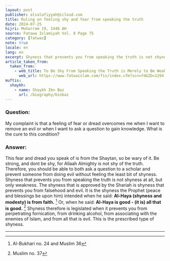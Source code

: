 ```yaml
---
layout: post
publisher: alsalafiyyah@icloud.com
title: Ruling on feeling shy and fear from speaking the truth
date: 2024-07-25
hijri: Muharram 19, 1446 AH
source: Fatawa Islamiyah Vol. 8 Page 75
category: [fatwas]
note: true
locale: en
lang: en
excerpt: Shyness that prevents you from speaking the truth is not shyness at all, but only weakness. The shyness that is approved by the Shariah is shyness that prevents you from falsehood and evil.
article_taken_from: 
  taken_from:
    - web_title: To Be Shy From Speaking the Truth is Merely to Be Weak
      web_url: https://www.fatwaislam.com/fis/index.cfm?scn=fd&ID=1294
muftis:
  shaykh: 
    - name: Shaykh Ibn Baz
      url: /biography/binbaz
---
```


### Question:
My complaint is that a feeling of fear or dread overcomes me when I want to remove an evil or when I want to ask a question to gain knowledge. What is the cure to this condition?

### Answer: 
This fear and dread you speak of is from the Shaytan, so be wary of it. Be strong, and dont be shy, for Allaah Almighty is not shy of the truth. Therefore, you should be able to both ask a question to a scholar and prevent someone from doing evil without feeling the least bit of shyness. Shyness that prevents you from speaking the truth is not shyness at all, but only weakness. The shyness that is approved by the Shariah is shyness that prevents you from falsehood and evil. It is the shyness the Prophet (peace and blessings be upon him) intended when he said: **Al-Haya (shyness and modesty) is from faith.** [^1] Or, when he said: **Al-Haya is good - (it is) all that is good.** [^2] Shyness therefore is legislated when it prevents you from perpetrating fornication, from drinking alcohol, from associating with the enemies of Islam, and from all that is evil. This is the prescribed type of shyness.

---
[^1]: Al-Bukhari no. 24 and Muslim 36 
[^2]: Muslim no. 37
